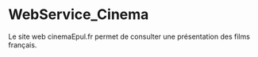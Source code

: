 # WebService_Cinema
Le site web cinemaEpul.fr permet de consulter une présentation des films français.
